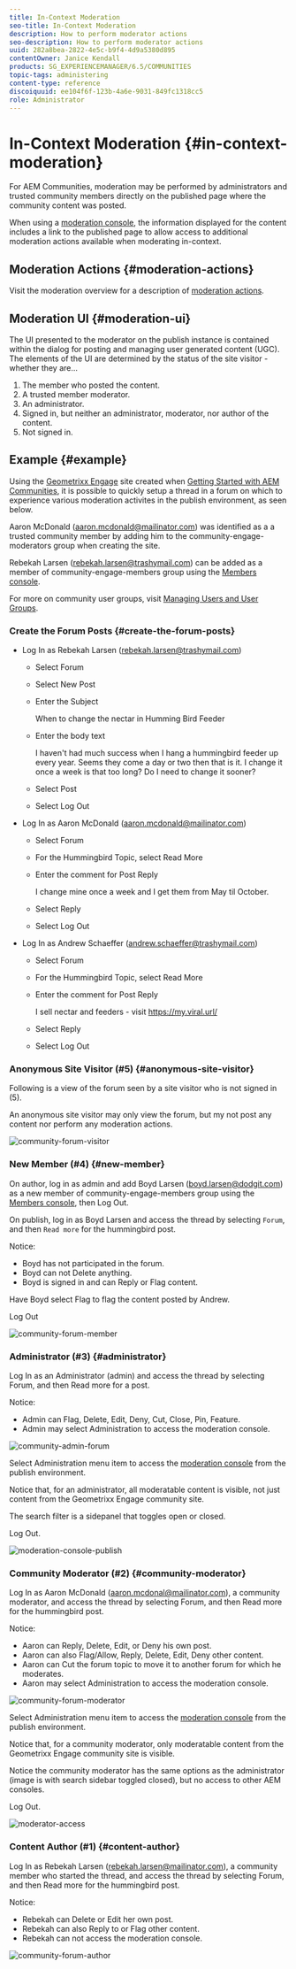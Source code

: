 ```yaml
---
title: In-Context Moderation
seo-title: In-Context Moderation
description: How to perform moderator actions
seo-description: How to perform moderator actions
uuid: 282a8bea-2822-4e5c-b9f4-4d9a5380d895
contentOwner: Janice Kendall
products: SG_EXPERIENCEMANAGER/6.5/COMMUNITIES
topic-tags: administering
content-type: reference
discoiquuid: ee104f6f-123b-4a6e-9031-849fc1318cc5
role: Administrator
---
```


# In-Context Moderation {#in-context-moderation}

For AEM Communities, moderation may be performed by administrators and trusted community members directly on the published page where the community content was posted.

When using a [moderation console](moderation.md), the information displayed for the content includes a link to the published page to allow access to additional moderation actions available when moderating in-context.

## Moderation Actions {#moderation-actions}

Visit the moderation overview for a description of [moderation actions](moderate-ugc.md#moderation-actions).

## Moderation UI {#moderation-ui}

The UI presented to the moderator on the publish instance is contained within the dialog for posting and managing user generated content (UGC). The elements of the UI are determined by the status of the site visitor - whether they are...

1. The member who posted the content.
1. A trusted member moderator.
1. An administrator.
1. Signed in, but neither an administrator, moderator, nor author of the content.
1. Not signed in.

## Example {#example}

Using the [Geometrixx Engage](http://localhost:4503/content/sites/engage/en.html) site created when [Getting Started with AEM Communities](getting-started.md), it is possible to quickly setup a thread in a forum on which to experience various moderation activites in the publish environment, as seen below.

Aaron McDonald (aaron.mcdonald@mailinator.com) was identified as a a trusted community member by adding him to the community-engage-moderators group when creating the site.

Rebekah Larsen (rebekah.larsen@trashymail.com) can be added as a member of community-engage-members group using the [Members console](members.md).

For more on community user groups, visit [Managing Users and User Groups](users.md).

### Create the Forum Posts {#create-the-forum-posts}

* Log In as Rebekah Larsen (rebekah.larsen@trashymail.com)

  * Select Forum
  * Select New Post
  * Enter the Subject

    When to change the nectar in Humming Bird Feeder

  * Enter the body text

    I haven't had much success when I hang a hummingbird feeder up every year. Seems they come a day or two then that is it. I change it once a week is that too long? Do I need to change it sooner?

  * Select Post
  * Select Log Out

* Log In as Aaron McDonald (aaron.mcdonald@mailinator.com)

  * Select Forum
  * For the Hummingbird Topic, select Read More
  * Enter the comment for Post Reply

    I change mine once a week and I get them from May til October.

  * Select Reply
  * Select Log Out

* Log In as Andrew Schaeffer (andrew.schaeffer@trashymail.com)

  * Select Forum
  * For the Hummingbird Topic, select Read More
  * Enter the comment for Post Reply

    I sell nectar and feeders - visit https://my.viral.url/

  * Select Reply
  * Select Log Out

### Anonymous Site Visitor (#5) {#anonymous-site-visitor}

Following is a view of the forum seen by a site visitor who is not signed in (5).

An anonymous site visitor may only view the forum, but my not post any content nor perform any moderation actions.

![community-forum-visitor](assets/community-forum-visitor.png)

### New Member (#4) {#new-member}

On author, log in as admin and add Boyd Larsen (boyd.larsen@dodgit.com) as a new member of community-engage-members group using the [Members console](members.md), then Log Out.

On publish, log in as Boyd Larsen and access the thread by selecting `Forum`, and then `Read more` for the hummingbird post.

Notice:

* Boyd has not participated in the forum.
* Boyd can not Delete anything.
* Boyd is signed in and can Reply or Flag content.

Have Boyd select Flag to flag the content posted by Andrew.

Log Out

![community-forum-member](assets/community-forum-member.png)

### Administrator (#3) {#administrator}

Log In as an Administrator (admin) and access the thread by selecting Forum, and then Read more for a post.

Notice:

* Admin can Flag, Delete, Edit, Deny, Cut, Close, Pin, Feature.
* Admin may select Administration to access the moderation console.

![community-admin-forum](assets/community-admin-forum.png)

Select Administration menu item to access the [moderation console](moderation.md) from the publish environment.

Notice that, for an administrator, all moderatable content is visible, not just content from the Geometrixx Engage community site.

The search filter is a sidepanel that toggles open or closed.

Log Out.

![moderation-console-publish](assets/moderation-console-publish.png)

### Community Moderator (#2) {#community-moderator}

Log In as Aaron McDonald (aaron.mcdonal@mailinator.com), a community moderator, and access the thread by selecting Forum, and then Read more for the hummingbird post.

Notice:

* Aaron can Reply, Delete, Edit, or Deny his own post.
* Aaron can also Flag/Allow, Reply, Delete, Edit, Deny other content.
* Aaron can Cut the forum topic to move it to another forum for which he moderates.
* Aaron may select Administration to access the moderation console.

![community-forum-moderator](assets/community-forum-moderator.png)

Select Administration menu item to access the [moderation console](moderation.md) from the publish environment.

Notice that, for a community moderator, only moderatable content from the Geometrixx Engage community site is visible.

Notice the community moderator has the same options as the administrator (image is with search sidebar toggled closed), but no access to other AEM consoles.

Log Out.

![moderator-access](assets/moderator-access.png)

### Content Author (#1) {#content-author}

Log In as Rebekah Larsen (rebekah.larsen@mailinator.com), a community member who started the thread, and access the thread by selecting Forum, and then Read more for the hummingbird post.

Notice:

* Rebekah can Delete or Edit her own post.
* Rebekah can also Reply to or Flag other content.
* Rebekah can not access the moderation console.

![community-forum-author](assets/community-forum-author.png)

